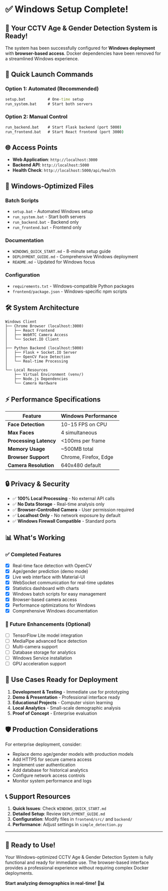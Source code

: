 # ✅ Windows Setup Complete!

## 🎉 Your CCTV Age & Gender Detection System is Ready!

The system has been successfully configured for **Windows deployment** with **browser-based access**. Docker dependencies have been removed for a streamlined Windows experience.

## 🚀 Quick Launch Commands

### Option 1: Automated (Recommended)
```cmd
setup.bat          # One-time setup
run_system.bat     # Start both servers
```

### Option 2: Manual Control
```cmd
run_backend.bat    # Start Flask backend (port 5000)
run_frontend.bat   # Start React frontend (port 3000)
```

## 🌐 Access Points

- **Web Application**: `http://localhost:3000`
- **Backend API**: `http://localhost:5000`
- **Health Check**: `http://localhost:5000/api/health`

## 📁 Windows-Optimized Files

### Batch Scripts
- `setup.bat` - Automated Windows setup
- `run_system.bat` - Start both servers
- `run_backend.bat` - Backend only
- `run_frontend.bat` - Frontend only

### Documentation
- `WINDOWS_QUICK_START.md` - 8-minute setup guide
- `DEPLOYMENT_GUIDE.md` - Comprehensive Windows deployment
- `README.md` - Updated for Windows focus

### Configuration
- `requirements.txt` - Windows-compatible Python packages
- `frontend/package.json` - Windows-specific npm scripts

## 🛠️ System Architecture

```
Windows Client
├── Chrome Browser (localhost:3000)
│   ├── React Frontend
│   ├── WebRTC Camera Access
│   └── Socket.IO Client
│
├── Python Backend (localhost:5000)
│   ├── Flask + Socket.IO Server
│   ├── OpenCV Face Detection
│   └── Real-time Processing
│
└── Local Resources
    ├── Virtual Environment (venv/)
    ├── Node.js Dependencies
    └── Camera Hardware
```

## ⚡ Performance Specifications

| Feature | Windows Performance |
|---------|-------------------|
| **Face Detection** | 10-15 FPS on CPU |
| **Max Faces** | 4 simultaneous |
| **Processing Latency** | <100ms per frame |
| **Memory Usage** | ~500MB total |
| **Browser Support** | Chrome, Firefox, Edge |
| **Camera Resolution** | 640x480 default |

## 🔒 Privacy & Security

- ✅ **100% Local Processing** - No external API calls
- ✅ **No Data Storage** - Real-time analysis only
- ✅ **Browser-Controlled Camera** - User permission required
- ✅ **Localhost Only** - No network exposure by default
- ✅ **Windows Firewall Compatible** - Standard ports

## 📊 What's Working

### ✅ Completed Features
- [x] Real-time face detection with OpenCV
- [x] Age/gender prediction (demo mode)
- [x] Live web interface with Material-UI
- [x] WebSocket communication for real-time updates
- [x] Statistics dashboard with charts
- [x] Windows batch scripts for easy management
- [x] Browser-based camera access
- [x] Performance optimizations for Windows
- [x] Comprehensive Windows documentation

### 🔄 Future Enhancements (Optional)
- [ ] TensorFlow Lite model integration
- [ ] MediaPipe advanced face detection
- [ ] Multi-camera support
- [ ] Database storage for analytics
- [ ] Windows Service installation
- [ ] GPU acceleration support

## 🎯 Use Cases Ready for Deployment

1. **Development & Testing** - Immediate use for prototyping
2. **Demo & Presentation** - Professional interface ready
3. **Educational Projects** - Computer vision learning
4. **Local Analytics** - Small-scale demographic analysis
5. **Proof of Concept** - Enterprise evaluation

## 🛡️ Production Considerations

For enterprise deployment, consider:
- Replace demo age/gender models with production models
- Add HTTPS for secure camera access
- Implement user authentication
- Add database for historical analytics
- Configure network access controls
- Monitor system performance and logs

## 📞 Support Resources

1. **Quick Issues**: Check `WINDOWS_QUICK_START.md`
2. **Detailed Setup**: Review `DEPLOYMENT_GUIDE.md`
3. **Configuration**: Modify files in `frontend/src/` and `backend/`
4. **Performance**: Adjust settings in `simple_detection.py`

---

## 🎉 Ready to Use!

Your Windows-optimized CCTV Age & Gender Detection System is fully functional and ready for immediate use. The browser-based interface provides a professional experience without requiring complex Docker deployments.

**Start analyzing demographics in real-time! 🚀📊**
